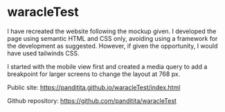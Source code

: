 # waracleTest

I have recreated the website following the mockup given. I developed the page using semantic HTML and CSS only, 
avoiding using a framework for the development as suggested. However, if given the opportunity, I would have 
used tailwinds CSS. 

I started with the mobile view first and created a media query to add a breakpoint for larger screens to change 
the layout at 768 px.

Public site: https://panditita.github.io/waracleTest/index.html

Github repository: https://github.com/panditita/waracleTest